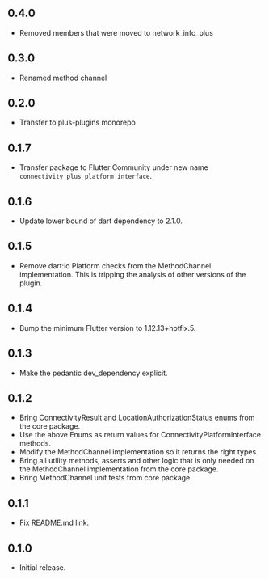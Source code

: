 ## 0.4.0

- Removed members that were moved to network_info_plus

## 0.3.0

- Renamed method channel

## 0.2.0

- Transfer to plus-plugins monorepo

## 0.1.7

- Transfer package to Flutter Community under new name `connectivity_plus_platform_interface`.

## 0.1.6

- Update lower bound of dart dependency to 2.1.0.

## 0.1.5

- Remove dart:io Platform checks from the MethodChannel implementation. This is
  tripping the analysis of other versions of the plugin.

## 0.1.4

- Bump the minimum Flutter version to 1.12.13+hotfix.5.

## 0.1.3

- Make the pedantic dev_dependency explicit.

## 0.1.2

- Bring ConnectivityResult and LocationAuthorizationStatus enums from the core package.
- Use the above Enums as return values for ConnectivityPlatformInterface methods.
- Modify the MethodChannel implementation so it returns the right types.
- Bring all utility methods, asserts and other logic that is only needed on the MethodChannel implementation from the core package.
- Bring MethodChannel unit tests from core package.

## 0.1.1

- Fix README.md link.

## 0.1.0

- Initial release.
